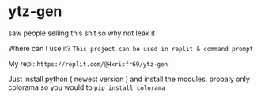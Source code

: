 # ytz-gen
saw people selling this shit so why not leak it

Where can I use it?
`This project can be used in replit & command prompt`

My repl: ```https://replit.com/@Hxrisfr69/ytz-gen```

Just install python ( newest version ) and install the modules, probaly only colorama so you would to `pip install colorama`
